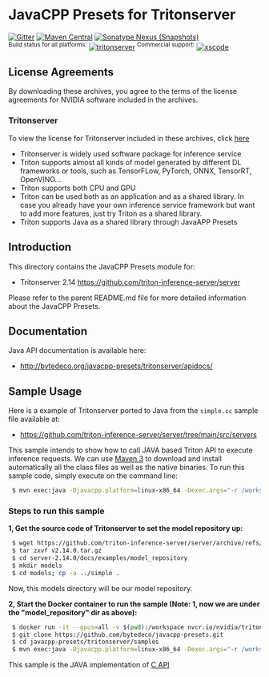 JavaCPP Presets for Tritonserver
============================

[![Gitter](https://badges.gitter.im/bytedeco/javacpp.svg)](https://gitter.im/bytedeco/javacpp) [![Maven Central](https://maven-badges.herokuapp.com/maven-central/org.bytedeco/tritonserver/badge.svg)](https://maven-badges.herokuapp.com/maven-central/org.bytedeco/tritonserver) [![Sonatype Nexus (Snapshots)](https://img.shields.io/nexus/s/https/oss.sonatype.org/org.bytedeco/tritonserver.svg)](http://bytedeco.org/builds/)  
<sup>Build status for all platforms:</sup> [![tritonserver](https://github.com/bytedeco/javacpp-presets/workflows/tritonserver/badge.svg)](https://github.com/bytedeco/javacpp-presets/actions?query=workflow%3Atritonserver)  <sup>Commercial support:</sup> [![xscode](https://img.shields.io/badge/Available%20on-xs%3Acode-blue?style=?style=plastic&logo=appveyor&logo=data:image/png;base64,iVBORw0KGgoAAAANSUhEUgAAAEAAAABACAMAAACdt4HsAAAAGXRFWHRTb2Z0d2FyZQBBZG9iZSBJbWFnZVJlYWR5ccllPAAAAAZQTFRF////////VXz1bAAAAAJ0Uk5T/wDltzBKAAAAlUlEQVR42uzXSwqAMAwE0Mn9L+3Ggtgkk35QwcnSJo9S+yGwM9DCooCbgn4YrJ4CIPUcQF7/XSBbx2TEz4sAZ2q1RAECBAiYBlCtvwN+KiYAlG7UDGj59MViT9hOwEqAhYCtAsUZvL6I6W8c2wcbd+LIWSCHSTeSAAECngN4xxIDSK9f4B9t377Wd7H5Nt7/Xz8eAgwAvesLRjYYPuUAAAAASUVORK5CYII=)](https://xscode.com/bytedeco/javacpp-presets)


License Agreements
------------------
By downloading these archives, you agree to the terms of the license agreements for NVIDIA software included in the archives.

### Tritonserver
To view the license for Tritonserver included in these archives, click [here](https://github.com/triton-inference-server/server)

 * Tritonserver is widely used software package for inference service
 * Triton supports almost all kinds of model generated by different DL frameworks or tools, such as TensorFLow, PyTorch, ONNX, TensorRT, OpenVINO...
 * Triton supports both CPU and GPU
 * Triton can be used both as an application and as a shared library. In case you already have your own inference service framework but want to add more features, just try Triton as a shared library.
 * Triton supports Java as a shared library through JavaAPP Presets

Introduction
------------
This directory contains the JavaCPP Presets module for:

 * Tritonserver 2.14  https://github.com/triton-inference-server/server

Please refer to the parent README.md file for more detailed information about the JavaCPP Presets.


Documentation
-------------
Java API documentation is available here:

 * http://bytedeco.org/javacpp-presets/tritonserver/apidocs/


Sample Usage
------------
Here is a example of Tritonserver ported to Java from the `simple.cc` sample file available at:

 * https://github.com/triton-inference-server/server/tree/main/src/servers

This sample intends to show how to call JAVA based Triton API to execute inference requests.
We can use [Maven 3](http://maven.apache.org/) to download and install automatically all the class files as well as the native binaries. To run this sample code, simply execute on the command line:
```bash
 $ mvn exec:java -Djavacpp.platform=linux-x86_64 -Dexec.args="-r /workspace/tritonserver_21.09_source/server-2.14.0/docs/examples/model_repository/models"
```

### Steps to run this sample

**1, Get the source code of Tritonserver to set the model repository up:**
```bash
 $ wget https://github.com/triton-inference-server/server/archive/refs/tags/v2.14.0.tar.gz
 $ tar zxvf v2.14.0.tar.gz
 $ cd server-2.14.0/docs/examples/model_repository
 $ mkdir models
 $ cd models; cp -a ../simple .
```
Now, this models directory will be our model repository.

**2, Start the Docker container to run the sample (Note: 1, now we are under the "model_repository" dir as above):**
```bash
 $ docker run -it --gpus=all -v $(pwd):/workspace nvcr.io/nvidia/tritonserver:21.09-py3 bash
 $ git clone https://github.com/bytedeco/javacpp-presets.git
 $ cd javacpp-presets/tritonserver/samples
 $ mvn exec:java -Djavacpp.platform=linux-x86_64 -Dexec.args="-r /workspace/tritonserver_21.09_source/server-2.14.0/docs/examples/model_repository/models"
```

This sample is the JAVA implementation of [C API](https://github.com/triton-inference-server/server/blob/main/docs/inference_protocols.md#c-api) 


